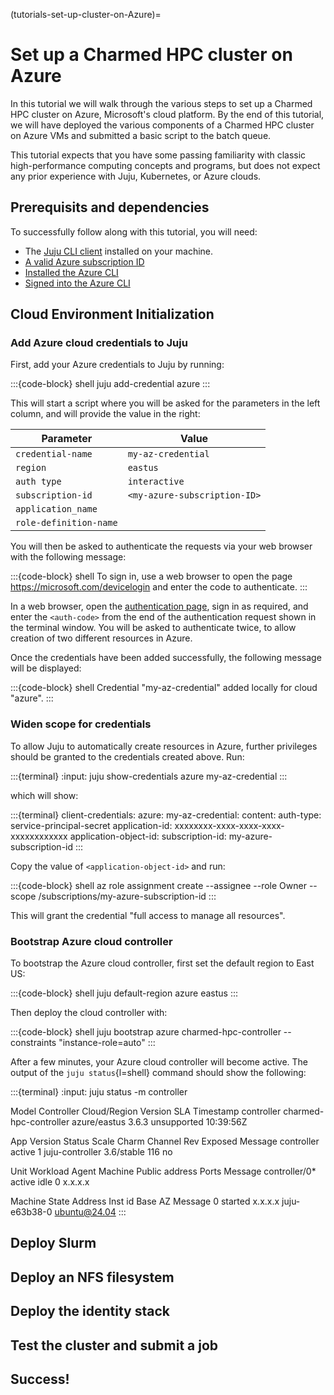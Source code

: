 (tutorials-set-up-cluster-on-Azure)=
# Set up a Charmed HPC cluster on Azure

In this tutorial we will walk through the various steps to set up a Charmed HPC cluster on Azure, Microsoft's cloud platform. By the end of this tutorial, we will have deployed the various components of a Charmed HPC cluster on Azure VMs and submitted a basic script to the batch queue. 

This tutorial expects that you have some passing familiarity with classic high-performance computing concepts and programs, but does not expect any prior experience with Juju, Kubernetes, or Azure clouds.

## Prerequisits and dependencies

To successfully follow along with this tutorial, you will need:

* The [Juju CLI client](https://documentation.ubuntu.com/juju/latest/user/howto/manage-juju/) installed on your machine.
* [A valid Azure subscription ID](https://learn.microsoft.com/en-us/azure/azure-portal/get-subscription-tenant-id)
* [Installed the Azure CLI](https://learn.microsoft.com/en-us/cli/azure/install-azure-cli)
* [Signed into the Azure CLI](https://learn.microsoft.com/en-us/cli/azure/authenticate-azure-cli-interactively)

<!-- * [Adjusted quotas for suitable virtual machine (VM) families](https://learn.microsoft.com/en-us/azure/quotas/per-vm-quota-requests) - which specific VMs are we using here?-->

## Cloud Environment Initialization


### Add Azure cloud credentials to Juju

First, add your Azure credentials to Juju by running:

:::{code-block} shell
juju add-credential azure
:::

This will start a script where you will be asked for the parameters in the left column, and will provide the value in the right:

| Parameter              | Value                          |
|------------------------|--------------------------------|
| `credential-name`      | `my-az-credential`             |
| `region`               | `eastus`                       |
| `auth type`            | `interactive`                  |
| `subscription-id`      | `<my-azure-subscription-ID>` |
| `application_name`     | ` `                            |
| `role-definition-name` | ` `                            |


You will then be asked to authenticate the requests via your web browser with the following message:

:::{code-block} shell
To sign in, use a web browser to open the page https://microsoft.com/devicelogin
and enter the code <auth-code> to authenticate.
:::

In a web browser, open the [authentication page](https://microsoft.com/devicelogin), sign in as required, and enter the `<auth-code>` from the end of the authentication request shown in the terminal window. You will be asked to authenticate twice, to allow creation of two different resources in Azure.

Once the credentials have been added successfully, the following message will be displayed:

:::{code-block} shell
Credential "my-az-credential" added locally for cloud "azure".
:::

### Widen scope for credentials

To allow Juju to automatically create resources in Azure, further privileges should be granted to the credentials created above. Run:

:::{terminal}
:input: juju show-credentials azure my-az-credential
:::

which will show:

:::{terminal}
client-credentials:
  azure:
    my-az-credential:
      content:
        auth-type: service-principal-secret
        application-id: xxxxxxxx-xxxx-xxxx-xxxx-xxxxxxxxxxxx
        application-object-id: <application-object-id>
        subscription-id: my-azure-subscription-id
:::

Copy the value of `<application-object-id>` and run:

:::{code-block} shell
az role assignment create --assignee <application-object-id> --role Owner --scope /subscriptions/my-azure-subscription-id
:::

This will grant the credential "full access to manage all resources". 

### Bootstrap Azure cloud controller

To bootstrap the Azure cloud controller, first set the default region to East US:

:::{code-block} shell
juju default-region azure eastus
:::

Then deploy the cloud controller with:

:::{code-block} shell
juju bootstrap azure charmed-hpc-controller --constraints "instance-role=auto"
:::

After a few minutes, your Azure cloud controller will become active. The output of the `juju status`{l=shell} command should show the following:

:::{terminal}
:input: juju status -m controller

Model       Controller              Cloud/Region  Version  SLA          Timestamp
controller  charmed-hpc-controller  azure/eastus  3.6.3    unsupported  10:39:56Z

App         Version  Status  Scale  Charm            Channel     Rev  Exposed  Message
controller           active      1  juju-controller  3.6/stable  116  no

Unit           Workload  Agent  Machine  Public address  Ports  Message
controller/0*  active    idle   0        x.x.x.x

Machine  State    Address      Inst id        Base          AZ  Message
0        started  x.x.x.x      juju-e63b38-0  ubuntu@24.04
:::


## Deploy Slurm


## Deploy an NFS filesystem 


## Deploy the identity stack


## Test the cluster and submit a job

## Success!